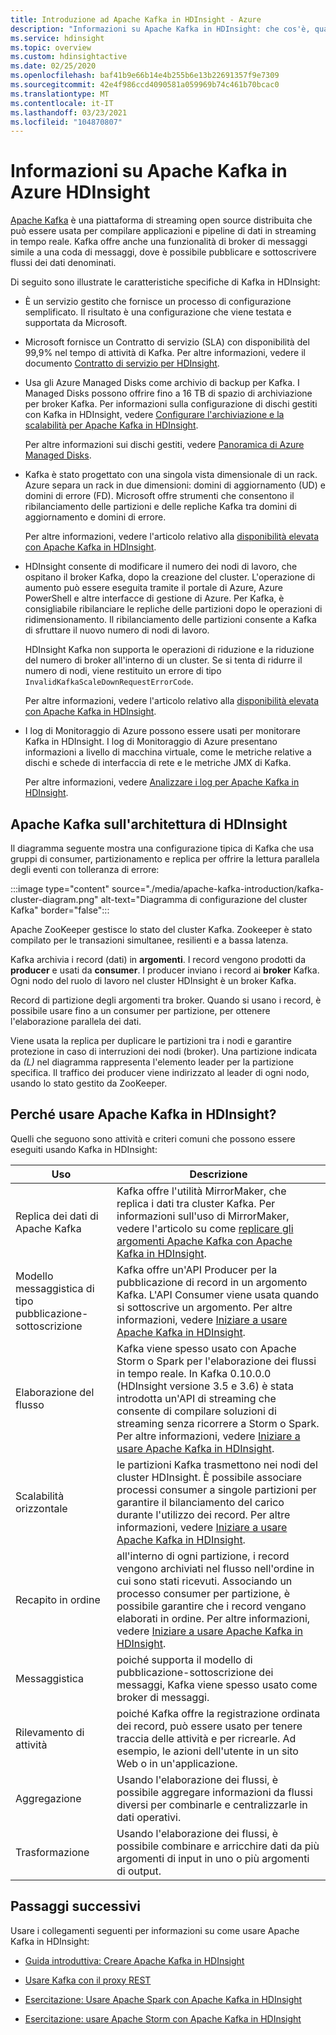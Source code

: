 ```yaml
---
title: Introduzione ad Apache Kafka in HDInsight - Azure
description: "Informazioni su Apache Kafka in HDInsight: che cos'è, quale funzione svolge e dove trovare esempi e informazioni introduttive."
ms.service: hdinsight
ms.topic: overview
ms.custom: hdinsightactive
ms.date: 02/25/2020
ms.openlocfilehash: baf41b9e66b14e4b255b6e13b22691357f9e7309
ms.sourcegitcommit: 42e4f986ccd4090581a059969b74c461b70bcac0
ms.translationtype: MT
ms.contentlocale: it-IT
ms.lasthandoff: 03/23/2021
ms.locfileid: "104870807"
---
```

# <a name="what-is-apache-kafka-in-azure-hdinsight"></a>Informazioni su Apache Kafka in Azure HDInsight

[Apache Kafka](https://kafka.apache.org) è una piattaforma di streaming open source distribuita che può essere usata per compilare applicazioni e pipeline di dati in streaming in tempo reale. Kafka offre anche una funzionalità di broker di messaggi simile a una coda di messaggi, dove è possibile pubblicare e sottoscrivere flussi dei dati denominati.

Di seguito sono illustrate le caratteristiche specifiche di Kafka in HDInsight:

* È un servizio gestito che fornisce un processo di configurazione semplificato. Il risultato è una configurazione che viene testata e supportata da Microsoft.

* Microsoft fornisce un Contratto di servizio (SLA) con disponibilità del 99,9% nel tempo di attività di Kafka. Per altre informazioni, vedere il documento [Contratto di servizio per HDInsight](https://azure.microsoft.com/support/legal/sla/hdinsight/v1_0/).

* Usa gli Azure Managed Disks come archivio di backup per Kafka. I Managed Disks possono offrire fino a 16 TB di spazio di archiviazione per broker Kafka. Per informazioni sulla configurazione di dischi gestiti con Kafka in HDInsight, vedere [Configurare l'archiviazione e la scalabilità per Apache Kafka in HDInsight](apache-kafka-scalability.md).

    Per altre informazioni sui dischi gestiti, vedere [Panoramica di Azure Managed Disks](../../virtual-machines/managed-disks-overview.md).

* Kafka è stato progettato con una singola vista dimensionale di un rack. Azure separa un rack in due dimensioni: domini di aggiornamento (UD) e domini di errore (FD). Microsoft offre strumenti che consentono il ribilanciamento delle partizioni e delle repliche Kafka tra domini di aggiornamento e domini di errore.

    Per altre informazioni, vedere l'articolo relativo alla [disponibilità elevata con Apache Kafka in HDInsight](apache-kafka-high-availability.md).

* HDInsight consente di modificare il numero dei nodi di lavoro, che ospitano il broker Kafka, dopo la creazione del cluster. L'operazione di aumento può essere eseguita tramite il portale di Azure, Azure PowerShell e altre interfacce di gestione di Azure. Per Kafka, è consigliabile ribilanciare le repliche delle partizioni dopo le operazioni di ridimensionamento. Il ribilanciamento delle partizioni consente a Kafka di sfruttare il nuovo numero di nodi di lavoro.

   HDInsight Kafka non supporta le operazioni di riduzione e la riduzione del numero di broker all'interno di un cluster. Se si tenta di ridurre il numero di nodi, viene restituito un errore di tipo `InvalidKafkaScaleDownRequestErrorCode`.

    Per altre informazioni, vedere l'articolo relativo alla [disponibilità elevata con Apache Kafka in HDInsight](apache-kafka-high-availability.md).

* I log di Monitoraggio di Azure possono essere usati per monitorare Kafka in HDInsight. I log di Monitoraggio di Azure presentano informazioni a livello di macchina virtuale, come le metriche relative a dischi e schede di interfaccia di rete e le metriche JMX di Kafka.

    Per altre informazioni, vedere [Analizzare i log per Apache Kafka in HDInsight](apache-kafka-log-analytics-operations-management.md).

## <a name="apache-kafka-on-hdinsight-architecture"></a>Apache Kafka sull'architettura di HDInsight

Il diagramma seguente mostra una configurazione tipica di Kafka che usa gruppi di consumer, partizionamento e replica per offrire la lettura parallela degli eventi con tolleranza di errore:

:::image type="content" source="./media/apache-kafka-introduction/kafka-cluster-diagram.png" alt-text="Diagramma di configurazione del cluster Kafka" border="false":::

Apache ZooKeeper gestisce lo stato del cluster Kafka. Zookeeper è stato compilato per le transazioni simultanee, resilienti e a bassa latenza.

Kafka archivia i record (dati) in **argomenti**. I record vengono prodotti da **producer** e usati da **consumer**. I producer inviano i record ai **broker** Kafka. Ogni nodo del ruolo di lavoro nel cluster HDInsight è un broker Kafka.

Record di partizione degli argomenti tra broker. Quando si usano i record, è possibile usare fino a un consumer per partizione, per ottenere l'elaborazione parallela dei dati.

Viene usata la replica per duplicare le partizioni tra i nodi e garantire protezione in caso di interruzioni dei nodi (broker). Una partizione indicata da *(L)* nel diagramma rappresenta l'elemento leader per la partizione specifica. Il traffico dei producer viene indirizzato al leader di ogni nodo, usando lo stato gestito da ZooKeeper.

## <a name="why-use-apache-kafka-on-hdinsight"></a>Perché usare Apache Kafka in HDInsight?

Quelli che seguono sono attività e criteri comuni che possono essere eseguiti usando Kafka in HDInsight:

|Uso |Descrizione |
|---|---|
|Replica dei dati di Apache Kafka|Kafka offre l'utilità MirrorMaker, che replica i dati tra cluster Kafka. Per informazioni sull'uso di MirrorMaker, vedere l'articolo su come [replicare gli argomenti Apache Kafka con Apache Kafka in HDInsight](apache-kafka-mirroring.md).|
|Modello messaggistica di tipo pubblicazione-sottoscrizione|Kafka offre un'API Producer per la pubblicazione di record in un argomento Kafka. L'API Consumer viene usata quando si sottoscrive un argomento. Per altre informazioni, vedere [Iniziare a usare Apache Kafka in HDInsight](apache-kafka-get-started.md).|
|Elaborazione del flusso|Kafka viene spesso usato con Apache Storm o Spark per l'elaborazione dei flussi in tempo reale. In Kafka 0.10.0.0 (HDInsight versione 3.5 e 3.6) è stata introdotta un'API di streaming che consente di compilare soluzioni di streaming senza ricorrere a Storm o Spark. Per altre informazioni, vedere [Iniziare a usare Apache Kafka in HDInsight](apache-kafka-get-started.md).|
|Scalabilità orizzontale|le partizioni Kafka trasmettono nei nodi del cluster HDInsight. È possibile associare processi consumer a singole partizioni per garantire il bilanciamento del carico durante l'utilizzo dei record. Per altre informazioni, vedere [Iniziare a usare Apache Kafka in HDInsight](apache-kafka-get-started.md).|
|Recapito in ordine|all'interno di ogni partizione, i record vengono archiviati nel flusso nell'ordine in cui sono stati ricevuti. Associando un processo consumer per partizione, è possibile garantire che i record vengano elaborati in ordine. Per altre informazioni, vedere [Iniziare a usare Apache Kafka in HDInsight](apache-kafka-get-started.md).|
|Messaggistica|poiché supporta il modello di pubblicazione-sottoscrizione dei messaggi, Kafka viene spesso usato come broker di messaggi.|
|Rilevamento di attività|poiché Kafka offre la registrazione ordinata dei record, può essere usato per tenere traccia delle attività e per ricrearle. Ad esempio, le azioni dell'utente in un sito Web o in un'applicazione.|
|Aggregazione|Usando l'elaborazione dei flussi, è possibile aggregare informazioni da flussi diversi per combinarle e centralizzarle in dati operativi.|
|Trasformazione|Usando l'elaborazione dei flussi, è possibile combinare e arricchire dati da più argomenti di input in uno o più argomenti di output.|

## <a name="next-steps"></a>Passaggi successivi

Usare i collegamenti seguenti per informazioni su come usare Apache Kafka in HDInsight:

* [Guida introduttiva: Creare Apache Kafka in HDInsight](apache-kafka-get-started.md)

* [Usare Kafka con il proxy REST](rest-proxy.md)

* [Esercitazione: Usare Apache Spark con Apache Kafka in HDInsight](../hdinsight-apache-spark-with-kafka.md)

* [Esercitazione: usare Apache Storm con Apache Kafka in HDInsight](../hdinsight-apache-storm-with-kafka.md)
